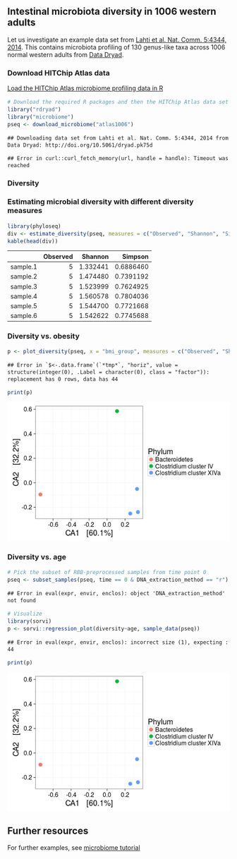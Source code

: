## Intestinal microbiota diversity in 1006 western adults

Let us investigate an example data set from [Lahti et al. Nat. Comm. 5:4344, 2014](http://www.nature.com/ncomms/2014/140708/ncomms5344/full/ncomms5344.html). This contains microbiota profiling of 130 genus-like taxa across 1006 normal western adults from [Data Dryad](http://doi.org/10.5061/dryad.pk75d).


### Download HITChip Atlas data

[Load the HITChip Atlas microbiome profiling data in R](Data.md)


```r
# Download the required R packages and then the HITChip Atlas data set
library("rdryad")
library("microbiome")
pseq <- download_microbiome("atlas1006")
```

```
## Downloading data set from Lahti et al. Nat. Comm. 5:4344, 2014 from Data Dryad: http://doi.org/10.5061/dryad.pk75d
```

```
## Error in curl::curl_fetch_memory(url, handle = handle): Timeout was reached
```


### Diversity 

### Estimating microbial diversity with different diversity measures


```r
library(phyloseq)
div <- estimate_diversity(pseq, measures = c("Observed", "Shannon", "Simpson"))
kable(head(div))
```



|         | Observed|  Shannon|   Simpson|
|:--------|--------:|--------:|---------:|
|sample.1 |        5| 1.332441| 0.6886460|
|sample.2 |        5| 1.474480| 0.7391192|
|sample.3 |        5| 1.523999| 0.7624925|
|sample.4 |        5| 1.560578| 0.7804036|
|sample.5 |        5| 1.544700| 0.7721668|
|sample.6 |        5| 1.542622| 0.7745688|


### Diversity vs. obesity


```r
p <- plot_diversity(pseq, x = "bmi_group", measures = c("Observed", "Shannon", "Simpson"), det.th = 250)
```

```
## Error in `$<-.data.frame`(`*tmp*`, "horiz", value = structure(integer(0), .Label = character(0), class = "factor")): replacement has 0 rows, data has 44
```

```r
print(p)
```

![plot of chunk div-example2](figure/div-example2-1.png)


### Diversity vs. age


```r
# Pick the subset of RBB-preprocessed samples from time point 0
pseq <- subset_samples(pseq, time == 0 & DNA_extraction_method == "r")
```

```
## Error in eval(expr, envir, enclos): object 'DNA_extraction_method' not found
```

```r
# Visualize
library(sorvi)
p <- sorvi::regression_plot(diversity~age, sample_data(pseq))
```

```
## Error in eval(expr, envir, enclos): incorrect size (1), expecting : 44
```

```r
print(p)
```

![plot of chunk atlas-example3](figure/atlas-example3-1.png)


## Further resources

For further examples, see [microbiome tutorial](https://github.com/microbiome/microbiome/blob/master/vignettes/vignette.md)
